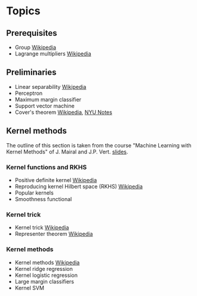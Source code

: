 # Topics

## Prerequisites

- Group [Wikipedia](https://en.wikipedia.org/wiki/Group_(mathematics))
- Lagrange multipliers [Wikipedia](https://en.wikipedia.org/wiki/Lagrange_multiplier)

## Preliminaries

- Linear separability [Wikipedia](https://en.wikipedia.org/wiki/Linear_separability)
- Perceptron
- Maximum margin classifier
- Support vector machine
- Cover's theorem [Wikipedia](https://en.wikipedia.org/wiki/Cover%27s_theorem), [NYU Notes](References/Cover’s%20Function%20Counting%20Theorem%20(1965).pdf)

## Kernel methods

The outline of this section is taken from the course "Machine Learning
with Kernel Methods" of J. Mairal and J.P. Vert. [slides](References/Machine%20Learning%20with%20Kernel%20Methods.pdf).

### Kernel functions and RKHS
- Positive definite kernel [Wikipedia](https://en.wikipedia.org/wiki/Positive-definite_kernel)
- Reproducing kernel Hilbert space (RKHS) [Wikipedia](https://en.wikipedia.org/wiki/Reproducing_kernel_Hilbert_space)
- Popular kernels
- Smoothness functional

### Kernel trick
- Kernel trick [Wikipedia](https://en.wikipedia.org/wiki/Kernel_method)
- Representer theorem [Wikipedia](https://en.wikipedia.org/wiki/Representer_theorem)


### Kernel methods
- Kernel methods [Wikipedia](https://en.wikipedia.org/wiki/Kernel_method)
- Kernel ridge regression
- Kernel logistic regression
- Large margin classifiers
- Kernel SVM

